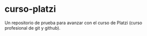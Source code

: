 # curso-platzi
Un repositorio de prueba para avanzar con el curso de Platzi (curso profesional de git y github).
